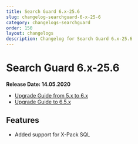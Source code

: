 ```yaml
---
title: Search Guard 6.x-25.6
slug: changelog-searchguard-6-x-25-6
category: changelogs-searchguard
order: 150
layout: changelogs
description: Changelog for Search Guard 6.x-25.6
---
```


<!---
Copryight 2019 floragunn GmbH
-->

# Search Guard 6.x-25.6

**Release Date: 14.05.2020**

* [Upgrade Guide from 5.x to 6.x](upgrading-5-6)
* [Upgrade Guide to 6.5.x](upgrading-560)

## Features

* Added support for X-Pack SQL


